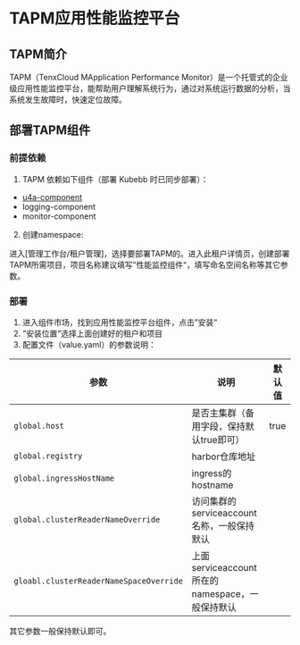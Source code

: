 # TAPM应用性能监控平台
## TAPM简介
TAPM（TenxCloud MApplication Performance Monitor）是一个托管式的企业级应用性能监控平台，能帮助用户理解系统行为，通过对系统运行数据的分析，当系统发生故障时，快速定位故障。
## 部署TAPM组件

### 前提依赖

1. TAPM 依赖如下组件（部署 Kubebb 时已同步部署）：

- [u4a-component](https://github.com/kubebb/components/tree/main/charts/u4a-component)
- logging-component
- monitor-component

2. 创建namespace:

进入[管理工作台/租户管理]，选择要部署TAPM的。进入此租户详情页，创建部署TAPM所需项目，项目名称建议填写”性能监控组件“，填写命名空间名称等其它参数。

### 部署
1. 进入组件市场，找到应用性能监控平台组件，点击”安装“
2. ”安装位置“选择上面创建好的租户和项目
3. 配置文件（value.yaml）的参数说明：

| 参数                                            | 说明                        | 默认值 |
|-----------------------------------------------|---------------------------|---------|
| `global.host`                                 | 是否主集群（备用字段，保持默认true即可）    | true   |
| `global.registry`                             | harbor仓库地址                |         |
| `global.ingressHostName`                      | ingress的hostname        |         |
| `global.clusterReaderNameOverride`            | 访问集群的serviceaccount名称，一般保持默认      |         |
| `gloabl.clusterReaderNameSpaceOverride`       | 上面serviceaccount所在的namespace，一般保持默认 |         |

其它参数一般保持默认即可。